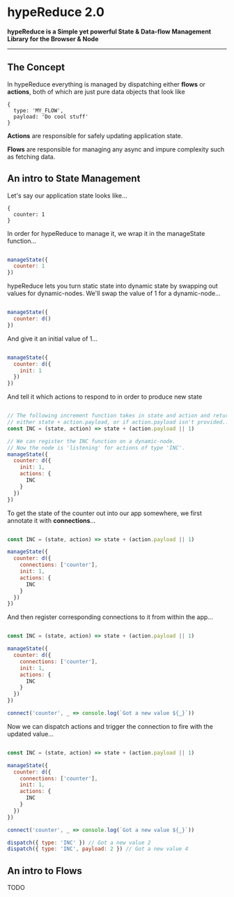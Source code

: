# hypeReduce 2.0

**hypeReduce is a Simple yet powerful State & Data-flow Management Library for the Browser & Node**

----

## The Concept
In hypeReduce everything is managed by dispatching either **flows** or **actions**, 
both of which are just pure data objects that look like

    {
      type: 'MY_FLOW',
      payload: 'Do cool stuff'
    }

**Actions** are responsible for safely updating application state.

**Flows** are responsible for managing any async and impure complexity such as fetching data.

## An intro to State Management

Let's say our application state looks like...

    {
      counter: 1
    }

In order for hypeReduce to manage it, we wrap it in the manageState function...

```javascript

manageState({
  counter: 1
})

```

hypeReduce lets you turn static state into dynamic state by swapping out values for dynamic-nodes. 
We'll swap the value of 1 for a dynamic-node...

```javascript

manageState({
  counter: d()
})

```

And give it an initial value of 1...

```javascript

manageState({
  counter: d({
    init: 1
  })
})

```

And tell it which actions to respond to in order to produce new state

```javascript

// The following increment function takes in state and action and returns
// either state + action.payload, or if action.payload isn't provided... state + 1
const INC = (state, action) => state + (action.payload || 1)

// We can register the INC function on a dynamic-node.
// Now the node is 'listening' for actions of type 'INC'.
manageState({
  counter: d({
    init: 1,
    actions: {
      INC
    }
  })
})

```

To get the state of the counter out into our app somewhere, we first annotate it with **connections**...

```javascript

const INC = (state, action) => state + (action.payload || 1)

manageState({
  counter: d({
    connections: ['counter'],
    init: 1,
    actions: {
      INC
    }
  })
})

```

And then register corresponding connections to it from within the app...

```javascript

const INC = (state, action) => state + (action.payload || 1)

manageState({
  counter: d({
    connections: ['counter'],
    init: 1,
    actions: {
      INC
    }
  })
})

connect('counter', _ => console.log(`Got a new value ${_}`))

```

Now we can dispatch actions and trigger the connection to fire with the updated value...

```javascript

const INC = (state, action) => state + (action.payload || 1)

manageState({
  counter: d({
    connections: ['counter'],
    init: 1,
    actions: {
      INC
    }
  })
})

connect('counter', _ => console.log(`Got a new value ${_}`))

dispatch({ type: 'INC' }) // Got a new value 2
dispatch({ type: 'INC', payload: 2 }) // Got a new value 4

```

## An intro to Flows

TODO

